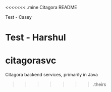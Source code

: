 <<<<<<< .mine
Citagora README

Test - Casey

Test - Harshul
=======
citagorasvc
===========

Citagora backend services, primarily in Java
>>>>>>> .theirs
